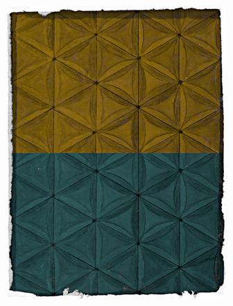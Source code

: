 <!-- pagewrapper -->
<!-- nopb -->

![Flower of Life pattern](/media/part_1.jpg)

<!-- endnopb -->
<!-- endpagewrapper -->
